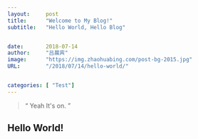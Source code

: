 ```yaml
---
layout:     post 
title:      "Welcome to My Blog!"
subtitle:   "Hello World, Hello Blog"


date:       2018-07-14
author:     "吕晨宾"
image:      "https://img.zhaohuabing.com/post-bg-2015.jpg"
URL: 		"/2018/07/14/hello-world/"


categories: [ "Test"]
---
```


> “	Yeah It's on. ”

## Hello World!